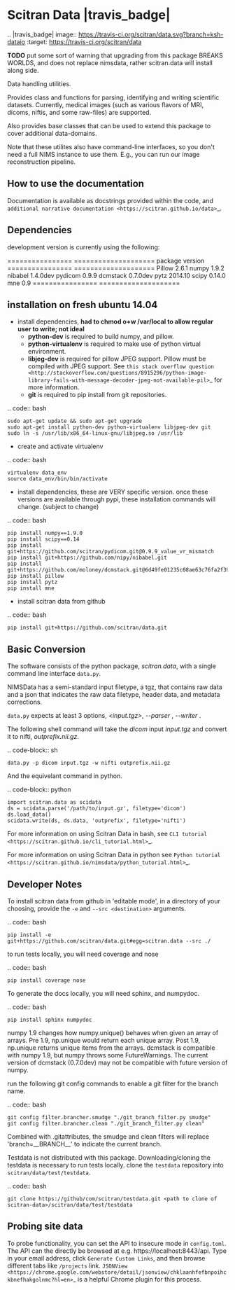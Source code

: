 Scitran Data |travis_badge|
===========================

.. |travis_badge| image:: https://travis-ci.org/scitran/data.svg?branch=ksh-dataio
    :target: https://travis-ci.org/scitran/data

**TODO** put some sort of warning that upgrading from this package BREAKS WORLDS, and does
not replace nimsdata, rather scitran.data will install along side.

Data handling utilities.

Provides class and functions for parsing, identifying and writing scientific datasets. Currently,
medical images (such as various flavors of MRI, dicoms, niftis, and some raw-files) are supported.

Also provides base classes that can be used to extend this package to cover additional data-domains.

Note that these utilites also have command-line interfaces, so you don't need a full NIMS
instance to use them. E.g., you can run our image reconstruction pipeline.


How to use the documentation
----------------------------
Documentation is available as docstrings provided within the code, and
`additional narrative documentation <https://scitran.github.io/data>`_.


Dependencies
------------

development version is currently using the following:

================ ====================
package          version
================ ====================
Pillow           2.6.1
numpy            1.9.2
nibabel          1.4.0dev
pydicom          0.9.9
dcmstack         0.7.0dev
pytz             2014.10
scipy            0.14.0
mne              0.9
================ ====================


installation on fresh ubuntu 14.04
----------------------------------
- install dependencies, **had to chmod o+w /var/local to allow regular user to write; not ideal**
    - **python-dev** is required to build numpy, and pillow.
    - **python-virtualenv** is required to make use of python virtual environment.
    - **libjeg-dev** is required for pillow JPEG support.  Pillow must be compiled with JPEG support.  See `this stack overflow question
      <http://stackoverflow.com/questions/8915296/python-image-library-fails-with-message-decoder-jpeg-not-available-pil>`_ for more information.
    - **git** is required to pip install from git repositories.

.. code:: bash

    sudo apt-get update && sudo apt-get upgrade
    sudo apt-get install python-dev python-virtualenv libjpeg-dev git
    sudo ln -s /usr/lib/x86_64-linux-gnu/libjpeg.so /usr/lib

- create and activate virtualenv

.. code:: bash

    virtualenv data_env
    source data_env/bin/bin/activate

- install dependencies, these are VERY specific version. once these versions are available
  through pypi, these installation commands will change.  (subject to change)

.. code:: bash

    pip install numpy==1.9.0
    pip install scipy==0.14
    pip install git+https://github.com/scitran/pydicom.git@0.9.9_value_vr_mismatch
    pip install git+https://github.com/nipy/nibabel.git
    pip install git+https://github.com/moloney/dcmstack.git@6d49fe01235c08ae63c76fa2f3943b49c9b9832d
    pip install pillow
    pip install pytz
    pip install mne

- install scitran data from github

.. code:: bash

    pip install git+https://github.com/scitran/data.git


Basic Conversion
----------------
The software consists of the python package, *scitran.data*, with a single command line interface
`data.py`.

NIMSData has a semi-standard input filetype, a tgz, that contains raw data and a json that
indicates the raw data filetype, header data, and metadata corrections.

`data.py` expects at least 3 options, *<input.tgz>*, *--parser <filetype>*, *--writer <filetype>*.

The following shell command will take the *dicom* input *input.tgz* and convert it to nifti, *outprefix.nii.gz*.

.. code-block:: sh

    data.py -p dicom input.tgz -w nifti outprefix.nii.gz


And the equivelant command in python.

.. code-block:: python

    import scitran.data as scidata
    ds = scidata.parse('/path/to/input.gz', filetype='dicom')
    ds.load_data()
    scidata.write(ds, ds.data, 'outprefix', filetype='nifti')


For more information on using Scitran Data in bash, see `CLI tutorial <https://scitran.github.io/cli_tutorial.html>`_.

For more information on using Scitran Data in python see `Python tutorial <https://scitran.github.io/nimsdata/python_tutorial.html>`_.


Developer Notes
---------------

To install scitran data from github in 'editable mode', in a directory of your choosing, provide the `-e` and
`--src <destination>` arguments.

.. code:: bash

    pip install -e git+https://github.com/scitran/data.git#egg=scitran.data --src ./

to run tests locally, you will need coverage and nose

.. code:: bash

    pip install coverage nose

To generate the docs locally, you will need sphinx, and numpydoc.

.. code:: bash

    pip install sphinx numpydoc


numpy 1.9 changes how numpy.unique() behaves when given an array of arrays.  Pre 1.9, np.unique
would return each unique array. Post 1.9, np.unique returns unique items from the arrays. dcmstack
is compatible with numpy 1.9, but numpy throws some FutureWarnings.  The current version of
dcmstack (0.7.0dev) may not be compatible with future version of numpy.

run the following git config commands to enable a git filter for the branch name.

.. code:: bash

    git config filter.brancher.smudge "./git_branch_filter.py smudge"
    git config filter.brancher.clean "./git_branch_filter.py clean"

Combined with .gitattributes, the smudge and clean filters will replace 'branch=\_\_BRANCH\_\_' to indicate
the current branch.


Testdata is not distributed with this package.  Downloading/cloning the testdata is necessary
to run tests locally.  clone the `testdata` repository into `scitran/data/test/testdata`.

.. code:: bash

    git clone https://github/com/scitran/testdata.git <path to clone of scitran-data>/scitran/data/test/testdata

Probing site data
-----------------

To probe functionality, you can set the API to insecure mode in ``config.toml``.
The API can the directly be browsed at e.g. https://localhost:8443/api.
Type in your email address, click ``Generate Custom Links``, and then browse
different tabs like ``/projects`` link.
`JSONView <https://chrome.google.com/webstore/detail/jsonview/chklaanhfefbnpoihckbnefhakgolnmc?hl=en>`_
is a helpful Chrome plugin for this process.
